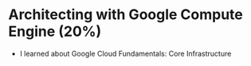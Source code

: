 # Architecting with Google Compute Engine (20%)

* I learned about Google Cloud Fundamentals: Core Infrastructure
